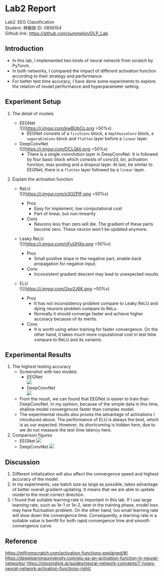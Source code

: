 # Lab2 Report
Lab2: EEG Classification  
Student: 林聯政 ID: 0856154  
Github link: https://github.com/summelon/DLP_Lab  

## Introduction
- In this lab, I implemented two kinds of neural network from scratch by PyTorch.
- In both networks, I compared the impact of different activation function according to their strategy and performance.
- For better test time accuracy, I have done some experiments to explore the relation of model performance and hyperparameter setting.

## Experiment Setup
1. The detail of models
    - EEGNet  
    ![](https://i.imgur.com/kwBUbOz.png =50%x)
        - EEGNet consists of a `firstConv` block, a `depthwiseConv` block, a `separableConv` block and `flatten` layer before a `linear` layer.
    - DeepConvNet  
    ![](https://i.imgur.com/DCLQklj.png =50%x)
        - There is a single convolution layer in DeepConvNet. It is followed by four basic block which consists of conv2d, bn, activation function, max pooling and a dropout layer. At last, be similar to EEGNet, there is a `flatten` layer followed by a `linear` layer.

2. Explain the activation function
    - ReLU  
    ![](https://i.imgur.com/s3OZPlF.png =50%x)
        - Pros
            - Easy for implement, low computational cost
            - Part of linear, but non-linearity
        - Cons
            - Neurons less than zero will die. The gradient of these parts become zero. These neuron won't be updated anymore.
    - Leaky ReLU  
    ![](https://i.imgur.com/nFuUHXp.png =50%x)
        - Pros
            - Small positive slope in the negative part, enable back propagation for negative input.
        - Cons
            - Inconsistent gradient descent may lead to unexpected results
        
    - ELU  
    ![](https://i.imgur.com/2ov2J6K.png =50%x)
        - Pros
            - It has not inconsistency problem compare to Leaky ReLU and dying neurons problem compare to ReLu.
            - Normally it should converge faster and achieve higher accuracy because of its merits.
        - Cons
            - It is worth using when training for faster convergence. On the other hand, it takes much more coputational cost in test time compare to ReLU and its variants.

## Experimental Results
1. The highest testing accuracy
    - Screenshot with two models
        - EEGNet  
        ![](https://i.imgur.com/7JGpYhF.png)
        - DeepConvNet  
        ![](https://i.imgur.com/OEl3ivw.png)
    - From the result, we can found that EEGNet is easier to train than DeepConvNet. In my opinion, because of the simple data in this time, shallow model convergences faster than complex model.
    - The experimental results also proves the advantage of activations I introduced above. The performance of ELU is always the best, which is as our expected. However, its shortcoming is hidden here, due to we do not measure the test time latency here.
2. Comparison figures
    - EEGNet
    ![](https://i.imgur.com/XFsfyfU.png)
    - DeepConvNet
    ![](https://i.imgur.com/LCAt5UI.png)

## Discussion
1. Different initialization will also affect the convergence speed and highest accuracy of the model.
2. In my experiments, use batch size as large as possible, takes advantage of better overall gradient updating. It means that we are able to update model to the most correct direction.
3. I found that suitable learning rate is important in this lab. If I use large learning rate, such as 1e-1 or 1e-2, later in the training phase, model loss may have fluctuation problem. On the other hand, too small learning rate will slow down the convergence time. Consequently, a learning rate in a suitable value is benifit for both rapid convergence time and smooth convergence curve

## Reference
https://mlfromscratch.com/activation-functions-explained/#/
https://deeplearninguniversity.com/elu-as-an-activation-function-in-neural-networks/
https://missinglink.ai/guides/neural-network-concepts/7-types-neural-network-activation-functions-right/
